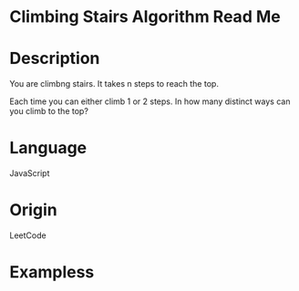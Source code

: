 # Climbing Stairs Algorithm Read Me

# Description

You are climbng stairs.  It takes n steps to reach the top.

Each time you can either climb 1 or 2 steps.  In how many distinct ways can you climb to the top?

# Language

JavaScript

# Origin

LeetCode

# Exampless